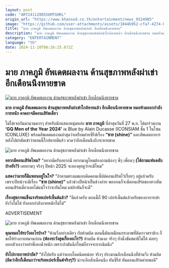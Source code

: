 ```yaml
---
layout: post
code: "ART2411280556MTGHRL"
origin_url: "https://www.khaosod.co.th/entertainment/news_9524985"
image: "https://github.com/user-attachments/assets/1044b952-cfa7-4274-8f5f-a32ff054c7a3"
title: "มาย ภาคภูมิ อัพเดตผลงาน ด้านสุขภาพหลังผ่าเข่า อีกเดือนนึงหายขาด"
description: "มาย ภาคภูมิ อัพเดตผลงาน ด้านสุขภาพหลังผ่าเข่าใกล้หายแล้ว อีกเดือนนึงหายขาด หมอห้ามออกกำลังกายหนัก คาดอาจมีคอนเสิร์ตเดี่ยว"
category: "ENTERTAINMENT"
language: "th"
date: 2024-11-28T06:26:25.672Z
---
```


# มาย ภาคภูมิ อัพเดตผลงาน ด้านสุขภาพหลังผ่าเข่า อีกเดือนนึงหายขาด

[![มาย ภาคภูมิ อัพเดตผลงาน ด้านสุขภาพหลังผ่าเข่า อีกเดือนนึงหายขาด](https://www.khaosod.co.th/wpapp/uploads/2024/11/mile_281167-1.jpg "มาย ภาคภูมิ อัพเดตผลงาน ด้านสุขภาพหลังผ่าเข่า อีกเดือนนึงหายขาด")](https://www.khaosod.co.th/wpapp/uploads/2024/11/mile_281167-1.jpg)

**มาย ภาคภูมิ อัพเดตผลงาน ด้านสุขภาพหลังผ่าเข่าใกล้หายแล้ว อีกเดือนนึงหายขาด หมอห้ามออกกำลังกายหนัก คาดอาจมีคอนเสิร์ตเดี่ยว**

ไม่ได้เจอกันมานานมากๆ สำหรับนักแสดงหนุ่มหล่อ **มาย ภาคภูมิ** ที่ล่าสุดวันที่ 27 พ.ย. ได้มาร่วมงาน **‘GQ Men of the Year 2024’** ณ Blue by Alain Ducasse (ICONSIAM ชั้น 1 ในโซน ICONLUXE) พร้อมอัพเดตผลงานล่าสุดว่าเตรียมถ่ายซีรีส์เรื่อง **“ชาย (shine)”** และอัพเดตอาการหลังไปผ่าตัดเข่าว่าตอนนี้ใกล้หายดีแล้ว คาดว่าอีกเดือนนึงถึงจะหายขาด

![มาย ภาคภูมิ อัพเดตผลงาน ด้านสุขภาพหลังผ่าเข่า อีกเดือนนึงหายขาด](https://www.khaosod.co.th/wpapp/uploads/2024/11/mile_281167-4.jpg)

**อยากมีคอนเสิร์ตไหม?** “อยากมีครับอยากมี อยากมาดูไหมต้องถามน้องๆ พี่ๆ เพื่อนๆ **(ได้ถามแฟนคลับบ้างยัง?)** เคยถามๆ จริงๆ ปีหน้า 2025 จะลองคุยดูว่าจะมีไหม”

**แสดงว่ามายก็มีแพลนอยู่ในใจ?** “ถ้าตามตรงผมแอบคิดคอนเซ็ปต์คอนเสิร์ตไว้เรื่อยๆ อยู่แล้วครับ เพราะปีหน้าจะมีเรื่อง **“ชาย (shine)”** แล้วช่วงปีหน้าเป็นช่วงถ่าย พอออนก็จะมีคอนเสิร์ตของทางทีม คอนเสิร์ตเดี่ยวเลยไม่แน่ใจว่าจะทันไหม แต่ถ้าทันก็จะดี”

**เรื่องสุขภาพแข็งแรงร้อยเปอร์เซ็นต์แล้ว?** “ดีแล้วครับ ตอนนี้ก็ 90 เปอร์เซ็นต์แล้วครับของอาการเข่า ยังวิ่งไม่ได้ ยังออกกำลังกายหนักไม่ได้”

ADVERTISEMENT

![มาย ภาคภูมิ อัพเดตผลงาน ด้านสุขภาพหลังผ่าเข่า อีกเดือนนึงหายขาด](https://www.khaosod.co.th/wpapp/uploads/2024/11/mile_281167-5.jpg)

**คุณหมอให้ระวังอะไรบ้าง?** “ห้ามวิ่งอย่างเดียว กับห้ามบิด ตอนนี้มันเหมือนกระดาษที่ติดกาวตราช้าง ก็ขอให้ร่างกายสมานก่อน **(ต้องระวังสุดเรื่องอะไร?)** ห้ามบิด ห้ามงอ จริงๆ ยังนั่งขัดสมาธิไม่ได้ ค่อยๆ บอกตัวเองว่าอย่าพึ่งลงน้ำหนัก เพราะถ้ามันฉีกใหม่ก็อาจจะยากนิดนึง”

**ยังไปกายภาพบำบัด?** “ยังไปครับ แต่ว่าแอบโดดนิดหน่อย จริงๆ ประมาณอีกเดือนนึงที่ห้ามวิ่ง ห้ามบิด **(คิดว่าอีกกี่เดือนกว่าจะร้อยเปอร์เซ็นต์จริงๆ?)** น่าจะอีกสักเดือนนึง ทันซีรีส์ ทันคอนเสิร์ตค่ายพอดี”